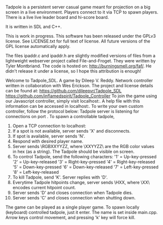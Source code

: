 Tadpole is a persistent server casual game meant for projection on a big screen in a live environment. Players connect to it via TCP to spawn players. There is a live live leader board and hi-score board.

It is written in SDL and C++.

This is work in progress. This software has been released under the
GPLv3 license. See LICENSE.txt for full text of license.
All future versions of the GPL license automatically apply.


The files ipaddr.c and ipaddr.h are slightly modified versions of
files from a lightweight webserver project called
File-and-Froget. They were written by Tyler Montbriand. The code is
hosted on: http://burningsmell.org/faf/. He didn't release it under a
license, so I hope this attribution is enough!



Welcome to Tadpole_SDL.
A game by Dileep V. Reddy.
Network controller written in collaboration with Wes Erickson.
The project and license details can be found at:
https://github.com/dileepvr/Tadpole_SDL
https://github.com/inflamedspirit/Tadpole_Controller
To join the game using our Javascript controller, simply visit localhost:<JAVAPORT>.
A help file with this information can be accessed in localhost:<HELPPORT>.
To write your own custom controller, follow the protocol below:
Tadpole server is listening for connections on port <PORT>.
To spawn a controllable tadpole,
1. Open a TCP connection to localhost:<PORT>
2. If a spot is not available, server sends 'X' and disconnects.
3. If spot is available, server sends 'N'.
4. Respond with desired player name.
5. Server sends \RGBXXYYZZ\, where \XXYYZZ\ are the RGB color values in hex (as a string). The Tadpole should be visible on screen.
6. To control Tadpole, send the following characters:
'1' = Up-key-pressed
'2' = Up-key-released
'3' = Right-key-pressed
'4' = Right-key-released
'5' = Down-key-pressed
'6' = Down-key-released
'7' = Left-key-pressed
'8' = Left-key-released
7. To kill Tadpole, send 'K'. Server replies with 'D'.
8. Everytime Tadpole hitpoints change, server sends \HXX\, where \XX\ encodes current hitpoint count.
9. Server sends 'D' and closes connection when Tadpole dies.
10. Server sends 'C' and closes connection when shutting down.

The game can be played as a single player game. To spawn locally (keyboard) controlled tadpole, just it enter. The name is set inside main.cpp. Arrow keys control movement, and pressing 'k' key will force kill.
